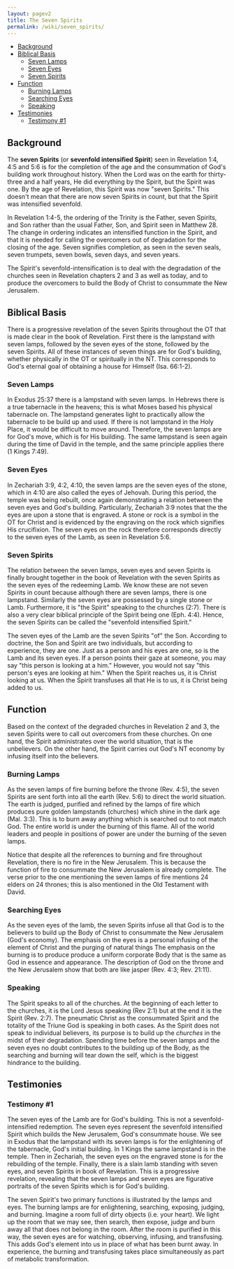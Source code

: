 ```yaml
---
layout: pagev2
title: The Seven Spirits
permalink: /wiki/seven_spirits/
---
```

- [Background](#background)
- [Biblical Basis](#biblical-basis)
  - [Seven Lamps](#seven-lamps)
  - [Seven Eyes](#seven-eyes)
  - [Seven Spirits](#seven-spirits)
- [Function](#function)
  - [Burning Lamps](#burning-lamps)
  - [Searching Eyes](#searching-eyes)
  - [Speaking](#speaking)
- [Testimonies](#testimonies)
  - [Testimony #1](#testimony-1)

## Background

The **seven Spirits** (or **sevenfold intensified Spirit**) seen in Revelation 1:4, 4:5 and 5:6 is for the completion of the age and the consummation of God's building work throughout history. When the Lord was on the earth for thirty-three and a half years, He did everything by the Spirit, but the Spirit was one. By the age of Revelation, this Spirit was now "seven Spirits." This doesn't mean that there are now seven Spirits in count, but that the Spirit was intensified sevenfold. 

In Revelation 1:4-5, the ordering of the Trinity is the Father, seven Spirits, and Son rather than the usual Father, Son, and Spirit seen in Matthew 28. The change in ordering indicates an intensified function in the Spirit, and that it is needed for calling the overcomers out of degradation for the closing of the age. Seven signifies completion, as seen in the seven seals, seven trumpets, seven bowls, seven days, and seven years.

The Spirit's sevenfold-intensification is to deal with the degradation of the churches seen in Revelation chapters 2 and 3 as well as today, and to produce the overcomers to build the Body of Christ to consummate the New Jerusalem. 

## Biblical Basis

There is a progressive revelation of the seven Spirits throughout the OT that is made clear in the book of Revelation. First there is the lampstand with seven lamps, followed by the seven eyes of the stone, followed by the seven Spirits. All of these instances of seven things are for God's building, whether physically in the OT or spiritually in the NT. This corresponds to God's eternal goal of obtaining a house for Himself (Isa. 66:1-2).

### Seven Lamps

In Exodus 25:37 there is a lampstand with seven lamps. In Hebrews there is a true tabernacle in the heavens; this is what Moses based his physical tabernacle on. The lampstand generates light to practically allow the tabernacle to be build up and used. If there is not lampstand in the Holy Place, it would be difficult to move around. Therefore, the seven lamps are for God's move, which is for His building. The same lampstand is seen again during the time of David in the temple, and the same principle applies there (1 Kings 7:49).

### Seven Eyes

In Zechariah 3:9, 4:2, 4:10, the seven lamps are the seven eyes of the stone, which in 4:10 are also called the eyes of Jehovah. During this period, the temple was being rebuilt, once again demonstrating a relation between the seven eyes and God's building. Particularly, Zechariah 3:9 notes that the the eyes are upon a stone that is engraved. A stone or rock is a symbol in the OT for Christ and is evidenced by the engraving on the rock which signifies His crucifixion. The seven eyes on the rock therefore corresponds directly to the seven eyes of the Lamb, as seen in Revelation 5:6. 

### Seven Spirits

The relation between the seven lamps, seven eyes and seven Spirits is finally brought together in the book of Revelation with the seven Spirits as the seven eyes of the redeeming Lamb. We know these are not seven Spirits in count because although there are seven lamps, there is one lampstand. Similarly the seven eyes are possessed by a single stone or Lamb. Furthermore, it is "the Spirit" speaking to the churches (2:7). There is also a very clear biblical principle of the Spirit being one (Eph. 4:4). Hence, the seven Spirits can be called the "sevenfold intensified Spirit."

The seven eyes of the Lamb are the seven Spirits "of" the Son. According to doctrine, the Son and Spirit are two individuals, but according to experience, they are one. Just as a person and his eyes are one, so is the Lamb and its seven eyes. If a person points their gaze at someone, you may say "this person is looking at a him." However, you would not say "this person's eyes are looking at him." When the Spirit reaches us, it is Christ looking at us. When the Spirit transfuses all that He is to us, it is Christ being added to us. 

## Function

Based on the context of the degraded churches in Revelation 2 and 3, the seven Spirits were to call out overcomers from these churches. On one hand, the Spirit administrates over the world situation, that is the unbelievers. On the other hand, the Spirit carries out God's NT economy by infusing itself into the believers.

### Burning Lamps

As the seven lamps of fire burning before the throne (Rev. 4:5), the seven Spirits are sent forth into all the earth (Rev. 5:6) to direct the world situation. The earth is judged, purified and refined by the lamps of fire which produces pure golden lampstands (churches) which shine in the dark age (Mal. 3:3). This is to burn away anything which is searched out to not match God. The entire world is under the burning of this flame. All of the world leaders and people in positions of power are under the burning of the seven lamps.

Notice that despite all the references to burning and fire throughout Revelation, there is no fire in the New Jerusalem. This is because the function of fire to consummate the New Jerusalem is already complete. The verse prior to the one mentioning the seven lamps of fire mentions 24 elders on 24 thrones; this is also mentioned in the Old Testament with David. 

### Searching Eyes

As the seven eyes of the lamb, the seven Spirits infuse all that God is to the believers to build up the Body of Christ to consummate the New Jerusalem (God's economy). The emphasis on the eyes is a personal infusing of the element of Christ and the purging of natural things The emphasis on the burning is to produce produce a uniform corporate Body that is the same as God in essence and appearance. The description of God on the throne and the New Jerusalem show that both are like jasper (Rev. 4:3; Rev. 21:11).

### Speaking 

The Spirit speaks to all of the churches. At the beginning of each letter to the churches, it is the Lord Jesus speaking (Rev 2:1) but at the end it is the Spirit (Rev. 2:7). The pneumatic Christ as the consummated Spirit and the totality of the Triune God is speaking in both cases. As the Spirit does not speak to individual believers, its purpose is to build up the *churches* in the midst of their degradation. Spending time before the seven lamps and the seven eyes no doubt contributes to the building up of the Body, as the searching and burning will tear down the self, which is the biggest hindrance to the building.

## Testimonies

### Testimony #1

The seven eyes of the Lamb are for God's building. This is not a sevenfold-intensified redemption. The seven eyes represent the sevenfold intensified Spirit which builds the New Jerusalem, God's consummate house. We see in Exodus that the lampstand with its seven lamps is for the enlightening of the tabernacle, God's initial building. In 1 Kings the same lampstand is in the temple. Then in Zechariah, the seven eyes on the engraved stone is for the rebuilding of the temple. Finally, there is a slain lamb standing with seven eyes, and seven Spirits in book of Revelation. This is a progressive revelation, revealing that the seven lamps and seven eyes are figurative portraits of the seven Spirits which is for God's building. 

The seven Spirit's two primary functions is illustrated by the lamps and eyes. The burning lamps are for enlightening, searching, exposing, judging, and burning. Imagine a room full of dirty objects (i.e. your heart). We light up the room that we may see, then search, then expose, judge and burn away all that does not belong in the room. After the room is purified in this way, the seven eyes are for watching, observing, infusing, and transfusing. This adds God's element into us in place of what has been burnt away. In experience, the burning and transfusing takes place simultaneously as part of metabolic transformation.